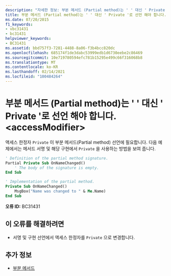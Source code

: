 ```yaml
---
description: "자세한 정보: 부분 메서드 (Partial method)는 ' ' 대신 ' Private '로 선언 되어야 합니다. <accessModifier>"
title: 부분 메서드 (Partial method)는 ' ' 대신 ' Private '로 선언 해야 합니다. <accessModifier>
ms.date: 07/20/2015
f1_keywords:
- vbc31431
- bc31431
helpviewer_keywords:
- BC31431
ms.assetid: bbd757f3-7281-4488-8a06-f3b4bcc820dc
ms.openlocfilehash: 685174f1de3dabc53999edb1d6730eebe2c86469
ms.sourcegitcommit: 10e719780594efc781b15295e499c66f316068b8
ms.translationtype: MT
ms.contentlocale: ko-KR
ms.lasthandoff: 02/14/2021
ms.locfileid: "100484264"
---
```

# <a name="partial-methods-must-be-declared-private-instead-of-accessmodifier"></a>부분 메서드 (Partial method)는 ' ' 대신 ' Private '로 선언 해야 합니다. \<accessModifier>

액세스 한정자 `Private` 이 부분 메서드(Partial method) 선언에 필요합니다. 다음 예제에서는 메서드 서명 및 해당 구현에서 `Private` 을 사용하는 방법을 보여 줍니다.  
  
```vb  
' Definition of the partial method signature.  
Partial Private Sub OnNameChanged()  
    ' The body of the signature is empty.  
End Sub  
```  
  
```vb  
' Implementation of the partial method.  
Private Sub OnNameChanged()  
    MsgBox("Name was changed to " & Me.Name)  
End Sub  
```  
  
 **오류 ID:** BC31431  
  
## <a name="to-correct-this-error"></a>이 오류를 해결하려면  
  
- 서명 및 구현 선언에서 액세스 한정자를 `Private` 으로 변경합니다.  
  
## <a name="see-also"></a>추가 정보

- [부분 메서드](../programming-guide/language-features/procedures/partial-methods.md)

